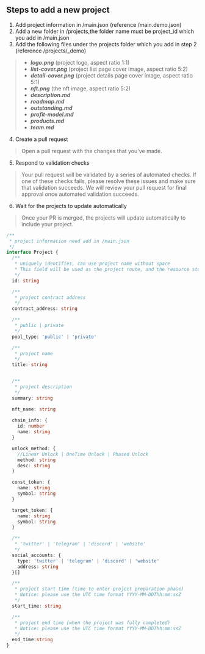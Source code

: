 ## Steps to add a new project
1. Add project information in /main.json (reference /main.demo.json)
2. Add a new folder in /projects,the folder name must be project_id which you add in /main.json
3. Add the following files under the projects folder which you add in step 2 (reference /projects/_demo)
> - ***logo.png*** (project logo, aspect ratio 1:1)
> - ***list-cover.png*** (project list page cover image, aspect ratio 5:2)
> - ***detail-cover.png*** (project details page cover image, aspect ratio 5:1)
> - ***nft.png*** (the nft image, aspect ratio 5:2)
> - ***description.md***
> - ***roadmap.md***
> - ***outstanding.md***
> - ***profit-model.md***
> - ***products.md*** 
> - ***team.md***
4. Create a pull request
> Open a pull request with the changes that you've made.
5. Respond to validation checks
> Your pull request will be validated by a series of automated checks. If one of these checks fails, please resolve these issues and make sure that validation succeeds. We will review your pull request for final approval once automated validation succeeds.
6. Wait for the projects to update automatically
> Once your PR is merged, the projects will update automatically to include your project.

```typescript
/**
 * project information need add in /main.json
 */
interface Project {
  /**
   * uniquely identifies, can use project name without space
   * This field will be used as the project route, and the resource storage directory name such as pictures|documents
   */
  id: string

  /**
   * project contract address
   */
  contract_address: string

  /**
   * public | private
   */
  pool_type: 'public' | 'private'

  /**
   * project name
   */
  title: string


  /**
   * project description
   */
  summary: string

  nft_name: string
  
  chain_info: {
    id: number
    name: string
  }

  unlock_method: {
    //Linear Unlock | OneTime Unlock | Phased Unlock
    method: string
    desc: string
  }

  const_token: {
    name: string
    symbol: string
  }

  target_token: {
    name: string
    symbol: string
  }

  /**
   * 'twitter' | 'telegram' | 'discord' | 'website'
   */
  social_accounts: {
    type: 'twitter' | 'telegram' | 'discord' | 'website'
    address: string
  }[]

  /**
   * project start time (time to enter project preparation phase)
   * Notice: please use the UTC time format YYYY-MM-DDThh:mm:ssZ
   */
  start_time: string

  /**
   * project end time (when the project was fully completed)
   * Notice: please use the UTC time format YYYY-MM-DDThh:mm:ssZ
   */
  end_time:string
}

```
